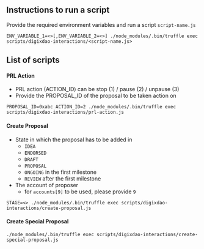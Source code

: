## Instructions to run a script
Provide the required environment variables and run a script `script-name.js`
```
ENV_VARIABLE_1=<>[,ENV_VARIABLE_2=<>] ./node_modules/.bin/truffle exec scripts/digixdao-interactions/<script-name.js>
```

## List of scripts
#### PRL Action
* PRL action (ACTION_ID) can be stop (1) / pause (2) / unpause (3)
* Provide the PROPOSAL_ID of the proposal to be taken action on
```
PROPOSAL_ID=0xabc ACTION_ID=2 ./node_modules/.bin/truffle exec scripts/digixdao-interactions/prl-action.js
```

#### Create Proposal
* State in which the proposal has to be added in
    * `IDEA`
    * `ENDORSED`
    * `DRAFT`
    * `PROPOSAL`
    * `ONGOING` in the first milestone
    * `REVIEW` after the first milestone
* The account of proposer
    * for `accounts[9]` to be used, please provide `9`
```
STAGE=<> ./node_modules/.bin/truffle exec scripts/digixdao-interactions/create-proposal.js
```

#### Create Special Proposal
```
./node_modules/.bin/truffle exec scripts/digixdao-interactions/create-special-proposal.js
```
